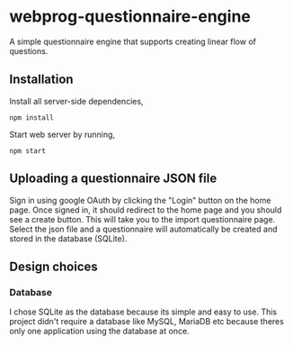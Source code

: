 # webprog-questionnaire-engine
A simple questionnaire engine that supports creating linear flow of questions.

## Installation
Install all server-side dependencies,
```
npm install
```

Start web server by running,
```
npm start
```

## Uploading a questionnaire JSON file
Sign in using google OAuth by clicking the "Login" button on the home page. Once signed in, it should redirect to the home page and you should see a create button. This will take you to the import questionnaire page. Select the json file and a questionnaire will automatically be created and stored in the database (SQLite).

## Design choices

### Database
I chose SQLite as the database because its simple and easy to use. This project didn't require a database like MySQL, MariaDB etc because theres only one application using the database at once.
